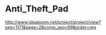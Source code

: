 # Anti_Theft_Pad

http://www.ideaboom.net/project/project/view?seq=1171&page=2&comp_seq=69&order=reg

